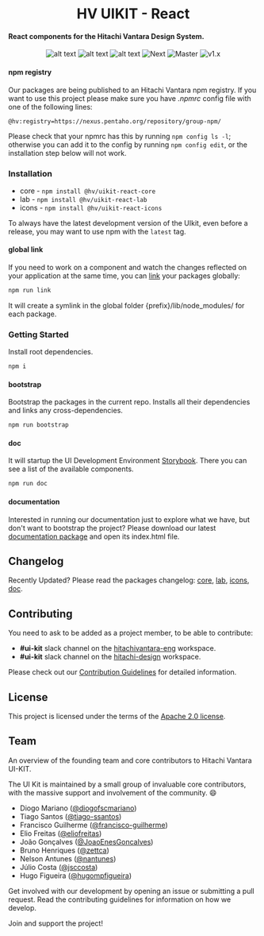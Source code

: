 <h1 align="center">HV UIKIT - React</h1>

#### React components for the Hitachi Vantara Design System.

<div align="center">


![alt text](https://img.shields.io/badge/node-12.14-brightgreen.svg)
![alt text](https://img.shields.io/badge/license-Apache%202-blue.svg)
![alt text](https://img.shields.io/badge/plataforms-chrome%20%7C%20firefox%20%7C%20safari%20%7C%20edge%20%7C%20ie%2011-blue.svg)
![Next](https://github.com/lumada-design/hv-uikit-react/workflows/Next%20Nightly/badge.svg)
![Master](https://github.com/lumada-design/hv-uikit-react/workflows/Master%20Nightly/badge.svg)
![v1.x](https://github.com/lumada-design/hv-uikit-react/workflows/v1.x%20Nightly/badge.svg)

</div>

#### npm registry

Our packages are being published to an Hitachi Vantara npm registry. If you want to use this project please make sure you have _.npmrc_ config file with one of the following lines:

```
@hv:registry=https://nexus.pentaho.org/repository/group-npm/
```

Please check that your npmrc has this by running `npm config ls -l`; otherwise you can add it to the config by running `npm config edit`, or the installation step below will not work.

### Installation

- core - `npm install @hv/uikit-react-core`
- lab - `npm install @hv/uikit-react-lab`
- icons - `npm install @hv/uikit-react-icons`

To always have the latest development version of the UIkit, even before a release, you may want to use npm with the `latest` tag.

#### global link

If you need to work on a component and watch the changes reflected on your application at the same time, you can [link](https://docs.npmjs.com/cli/link.html) your packages globally:

```bash
npm run link
```

It will create a symlink in the global folder {prefix}/lib/node_modules/<package> for each package.

### Getting Started

Install root dependencies.

```bash
npm i
```

#### bootstrap

Bootstrap the packages in the current repo. Installs all their dependencies and links any cross-dependencies.

```bash
npm run bootstrap
```

#### doc

It will startup the UI Development Environment [Storybook](https://storybook.js.org/). There you can see a list of the available components.

```bash
npm run doc
```

#### documentation

Interested in running our documentation just to explore what we have, but don't want to bootstrap the project?
Please download our latest [documentation package](https://nexus.pentaho.org/#browse/search/npm=name.raw%3Duikit-react-doc) and open its index.html file.

## Changelog

Recently Updated? Please read the packages changelog: [core](https://github.com/pentaho/hv-uikit-react/blob/alpha/packages/core/CHANGELOG.md), [lab](https://github.com/pentaho/hv-uikit-react/blob/alpha/packages/lab/CHANGELOG.md), [icons](https://github.com/pentaho/hv-uikit-react/blob/alpha/packages/icons/CHANGELOG.md), [doc](https://github.com/pentaho/hv-uikit-react/blob/alpha/packages/doc/CHANGELOG.md).

## Contributing

You need to ask to be added as a project member, to be able to contribute:

- **#ui-kit** slack channel on the [hitachivantara-eng](https://hitachivantara-eng.slack.com/messages/CFY74GK6G) workspace.
- **#ui-kit** slack channel on the [hitachi-design](https://hitachi-design.slack.com/messages/CGC1E37J9/) workspace.

Please check out our [Contribution Guidelines](https://github.com/pentaho/hv-uikit-react/blob/alpha/CONTRIBUTING.md) for detailed information.

## License

This project is licensed under the terms of the [Apache 2.0 license](https://github.com/pentaho/hv-uikit-react/blob/alpha/LICENSE.md).

## Team

An overview of the founding team and core contributors to Hitachi Vantara UI-KIT.

The UI Kit is maintained by a small group of invaluable core contributors, with the massive support and involvement of the community. 😄

- Diogo Mariano ([@diogofscmariano](https://github.com/diogofscmariano))
- Tiago Santos ([@tiago-ssantos](https://github.com/tiago-ssantos))
- Francisco Guilherme ([@francisco-guilherme](https://github.com/frncisco-guilherme))
- Elio Freitas ([@eliofreitas](https://github.com/eliofreitas))
- João Gonçalves ([@JoaoEnesGoncalves](https://github.com/JoaoEnesGoncalves))
- Bruno Henriques ([@zettca](https://github.com/zettca))
- Nelson Antunes ([@nantunes](https://github.com/nantunes))
- Júlio Costa ([@jsccosta](https://github.com/jsccosta))
- Hugo Figueira ([@hugompfigueira](https://github.com/hugompfigueira))

Get involved with our development by opening an issue or submitting a pull request. Read the contributing guidelines for information on how we develop.

Join and support the project!
